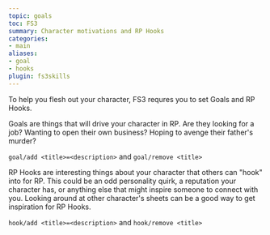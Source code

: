```yaml
---
topic: goals
toc: FS3
summary: Character motivations and RP Hooks
categories:
- main
aliases:
- goal
- hooks
plugin: fs3skills
---
```

To help you flesh out your character, FS3 requres you to set Goals and RP Hooks.

Goals are things that will drive your character in RP.  Are they looking for a job?  Wanting to open their own business?  Hoping to avenge their father's murder? 

`goal/add <title>=<description>` and `goal/remove <title>`

RP Hooks are interesting things about your character that others can "hook" into for RP. This could be an odd personality quirk, a reputation your character has, or anything else that might inspire someone to connect with you.  Looking around at other character's sheets can be a good way to get inspiration for RP Hooks.

`hook/add <title>=<description>` and `hook/remove <title>`
